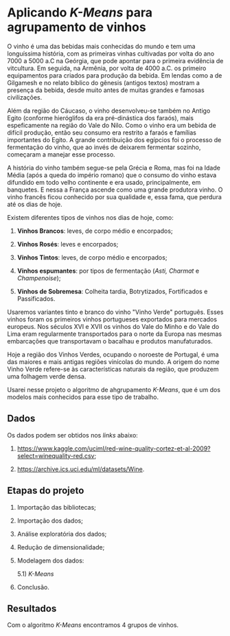 # Aplicando *K-Means* para agrupamento de vinhos

O vinho é uma das bebidas mais conhecidas do mundo e tem uma longuíssima história, com as primeiras vinhas cultivadas por volta do ano 7000 a 5000 a.C na Geórgia, que pode 
apontar para o primeira evidência de vitcultura. Em seguida, na Armênia, por volta de 4000 a.C. os primeiro equipamentos para criados para produção da bebida. Em lendas como
a de Gilgamesh e no relato bíblico do gênesis (antigos textos) mostram a presença da bebida, desde muito antes de muitas grandes e famosas civilizações.

Além da região do Cáucaso, o vinho desenvolveu-se também no Antigo Egito (conforme hieróglifos da era pré-dinástica dos faraós), mais espeficamente na região do Vale do Nilo.
Como o vinho era um bebida de difícil produção, então seu consumo era restrito a faraós e famílias importantes do Egito. A grande contribuição dos egípcios foi o processo de 
fermentação do vinho, que ao invés de deixarem fermentar sozinho, começaram a manejar esse processo.

A história do vinho também segue-se pela Grécia e Roma, mas foi na Idade Média (após a queda do império romano) que o consumo do vinho estava difundido em todo velho 
continente e era usado, principalmente, em banquetes. E nessa a França ascende como uma grande produtora vinho. O vinho francês ficou conhecido por sua qualidade e, essa fama,
que perdura até os dias de hoje.

Existem diferentes tipos de vinhos nos dias de hoje, como:

1) **Vinhos Brancos**: leves, de corpo médio e encorpados;

2) **Vinhos Rosés**: leves e encorpados;

3) **Vinhos Tintos**: leves, de corpo médio e encorpados;

4) **Vinhos espumantes**: por tipos de fermentação (*Asti, Charmat* e *Champenoise*);

5) **Vinhos de Sobremesa**: Colheita tardia, Botrytizados, Fortificados e Passificados.

Usaremos variantes tinto e branco do vinho "Vinho Verde" português. Esses vinhos foram os primeiros vinhos portugueses exportados para mercados europeus. 
Nos séculos XVI e XVII os vinhos do Vale do Minho e do Vale do Lima eram regularmente transportados para o norte da Europa nas mesmas embarcações que transportavam o 
bacalhau e produtos manufaturados.

Hoje a região dos Vinhos Verdes, ocupando o noroeste de Portugal, é uma das maiores e mais antigas regiões vinícolas do mundo. A origem do nome Vinho Verde refere-se às 
características naturais da região, que produzem uma folhagem verde densa.

Usarei nesse projeto o algoritmo de ahgrupamento *K-Means*, que é um dos modelos mais conhecidos para esse tipo de trabalho.

## Dados

Os dados podem ser obtidos nos *links* abaixo:

1) https://www.kaggle.com/uciml/red-wine-quality-cortez-et-al-2009?select=winequality-red.csv;

2) https://archive.ics.uci.edu/ml/datasets/Wine.

## Etapas do projeto 

1) Importação das bibliotecas;

2) Importação dos dados;

3) Análise exploratória dos dados;

4) Redução de dimensionalidade;

5) Modelagem dos dados:

   5.1) *K-Means*

6) Conclusão.

## Resultados

Com o algoritmo *K-Means* encontramos 4 grupos de vinhos.
